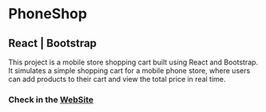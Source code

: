 # PhoneShop 
## React | Bootstrap

This project is a mobile store shopping cart built using React and Bootstrap. It simulates a simple shopping cart for a mobile phone store, where users can add products to their cart and view the total price in real time.

### Check in the [WebSite](https://phone-shop85.netlify.app/)


